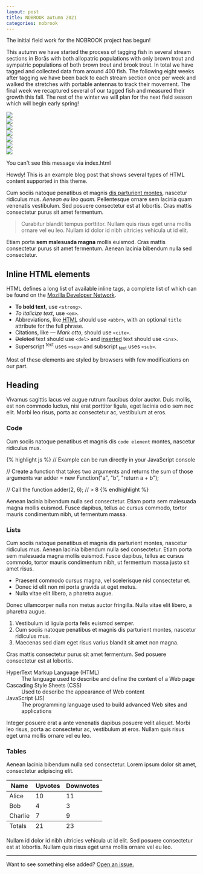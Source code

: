 ```yaml
---
layout: post
title: NOBROOK autumn 2021
categories: nobrook
---
```


The initial field work for the NOBROOK project has begun! 

<!-- more -->

 This autumn we have started the process of tagging fish in several stream sections in Borås with both allopatric populations with only brown trout and sympatric populations of both brown trout and brook trout. In total we have tagged and collected data from around 400 fish. The following eight weeks after tagging we have been back to each stream section once per week and walked the stretches with portable antennas to track their movement. The final week we recaptured several of our tagged fish and measured their growth this fall. The rest of the winter we will plan for the next field season which will begin early spring!


<div class="swiper">
  <div class="swiper-wrapper">
    <div class="swiper-slide">
      <img src="https://user-images.githubusercontent.com/96004332/146347814-b6e99ae3-b28d-4ec0-9d6e-e47db0aed1b9.jpg" />
    </div>
    <div class="swiper-slide">
      <img src="https://user-images.githubusercontent.com/96004332/146348127-2740c7bf-8b0c-4aa7-bc8f-b8c0e6f4d47e.jpg" />
    </div>
    <div class="swiper-slide">
      <img src="https://user-images.githubusercontent.com/96004332/146348210-cde94411-fcd3-4495-b3e9-59161a829fc1.jpg" />
    </div>
    <div class="swiper-slide">
      <img src="https://user-images.githubusercontent.com/96004332/146348665-374db8c8-c63d-4e91-8b97-53aa3b61e920.jpg" />
    </div>
    <div class="swiper-slide">
      <img src="https://user-images.githubusercontent.com/96004332/146348756-95e50468-5f98-4f35-a7a2-875f5277bee9.jpg" />
    </div>
    <div class="swiper-slide">
      <img src="https://user-images.githubusercontent.com/96004332/146349386-1a68302c-28f0-4890-91ec-f3913a2a532b.jpg" />
    </div>
    <div class="swiper-slide">
      <img src="https://user-images.githubusercontent.com/96004332/146191774-f3b1b703-e741-4973-861c-bd4b3295ee38.jpg" />
    </div>
  </div>
  <div class="swiper-button-prev"></div>
  <div class="swiper-button-next"></div>
  <div class="swiper-pagination"></div>
</div>


You can't see this message via index.html

<div class="message">
  Howdy! This is an example blog post that shows several types of HTML content supported in this theme.
</div>

Cum sociis natoque penatibus et magnis <a href="#">dis parturient montes</a>, nascetur ridiculus mus. *Aenean eu leo quam.* Pellentesque ornare sem lacinia quam venenatis vestibulum. Sed posuere consectetur est at lobortis. Cras mattis consectetur purus sit amet fermentum.

> Curabitur blandit tempus porttitor. Nullam quis risus eget urna mollis ornare vel eu leo. Nullam id dolor id nibh ultricies vehicula ut id elit.

Etiam porta **sem malesuada magna** mollis euismod. Cras mattis consectetur purus sit amet fermentum. Aenean lacinia bibendum nulla sed consectetur.

## Inline HTML elements

HTML defines a long list of available inline tags, a complete list of which can be found on the [Mozilla Developer Network](https://developer.mozilla.org/en-US/docs/Web/HTML/Element).

- **To bold text**, use `<strong>`.
- *To italicize text*, use `<em>`.
- Abbreviations, like <abbr title="HyperText Markup Langage">HTML</abbr> should use `<abbr>`, with an optional `title` attribute for the full phrase.
- Citations, like <cite>&mdash; Mark otto</cite>, should use `<cite>`.
- <del>Deleted</del> text should use `<del>` and <ins>inserted</ins> text should use `<ins>`.
- Superscript <sup>text</sup> uses `<sup>` and subscript <sub>text</sub> uses `<sub>`.

Most of these elements are styled by browsers with few modifications on our part.

## Heading

Vivamus sagittis lacus vel augue rutrum faucibus dolor auctor. Duis mollis, est non commodo luctus, nisi erat porttitor ligula, eget lacinia odio sem nec elit. Morbi leo risus, porta ac consectetur ac, vestibulum at eros.

### Code

Cum sociis natoque penatibus et magnis dis `code element` montes, nascetur ridiculus mus.

{% highlight js %}
// Example can be run directly in your JavaScript console

// Create a function that takes two arguments and returns the sum of those arguments
var adder = new Function("a", "b", "return a + b");

// Call the function
adder(2, 6);
// > 8
{% endhighlight %}

Aenean lacinia bibendum nulla sed consectetur. Etiam porta sem malesuada magna mollis euismod. Fusce dapibus, tellus ac cursus commodo, tortor mauris condimentum nibh, ut fermentum massa.

### Lists

Cum sociis natoque penatibus et magnis dis parturient montes, nascetur ridiculus mus. Aenean lacinia bibendum nulla sed consectetur. Etiam porta sem malesuada magna mollis euismod. Fusce dapibus, tellus ac cursus commodo, tortor mauris condimentum nibh, ut fermentum massa justo sit amet risus.

* Praesent commodo cursus magna, vel scelerisque nisl consectetur et.
* Donec id elit non mi porta gravida at eget metus.
* Nulla vitae elit libero, a pharetra augue.

Donec ullamcorper nulla non metus auctor fringilla. Nulla vitae elit libero, a pharetra augue.

1. Vestibulum id ligula porta felis euismod semper.
2. Cum sociis natoque penatibus et magnis dis parturient montes, nascetur ridiculus mus.
3. Maecenas sed diam eget risus varius blandit sit amet non magna.

Cras mattis consectetur purus sit amet fermentum. Sed posuere consectetur est at lobortis.

<dl>
  <dt>HyperText Markup Language (HTML)</dt>
  <dd>The language used to describe and define the content of a Web page</dd>

  <dt>Cascading Style Sheets (CSS)</dt>
  <dd>Used to describe the appearance of Web content</dd>

  <dt>JavaScript (JS)</dt>
  <dd>The programming language used to build advanced Web sites and applications</dd>
</dl>

Integer posuere erat a ante venenatis dapibus posuere velit aliquet. Morbi leo risus, porta ac consectetur ac, vestibulum at eros. Nullam quis risus eget urna mollis ornare vel eu leo.

### Tables

Aenean lacinia bibendum nulla sed consectetur. Lorem ipsum dolor sit amet, consectetur adipiscing elit.

<table>
  <thead>
    <tr>
      <th>Name</th>
      <th>Upvotes</th>
      <th>Downvotes</th>
    </tr>
  </thead>
  <tfoot>
    <tr>
      <td>Totals</td>
      <td>21</td>
      <td>23</td>
    </tr>
  </tfoot>
  <tbody>
    <tr>
      <td>Alice</td>
      <td>10</td>
      <td>11</td>
    </tr>
    <tr>
      <td>Bob</td>
      <td>4</td>
      <td>3</td>
    </tr>
    <tr>
      <td>Charlie</td>
      <td>7</td>
      <td>9</td>
    </tr>
  </tbody>
</table>

Nullam id dolor id nibh ultricies vehicula ut id elit. Sed posuere consectetur est at lobortis. Nullam quis risus eget urna mollis ornare vel eu leo.

-----

Want to see something else added? <a href="https://github.com/poole/poole/issues/new">Open an issue.</a>
